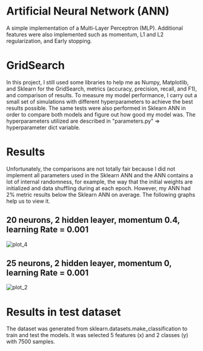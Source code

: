 # Artificial Neural Network (ANN)
A simple implementation of a Multi-Layer Perceptron (MLP). Additional features were also implemented such as momentum, L1 and L2 regularization, and Early stopping.
# GridSearch
In this project, I still used some libraries to help me as Numpy, Matplotlib, and Sklearn for the GridSearch, metrics (accuracy, precision, recall, and F1), and comparison of results. To measure my model performance, I carry out a small set of simulations with different hyperparameters to achieve the best results possible. The same tests were also performed in Sklearn ANN in order to compare both models and figure out how good my model was. The hyperparameters utilized are described in "parameters.py" => hyperparameter dict variable.
#  Results
Unfortunately, the comparisons are not totally fair because I did not implement all parameters used in the Sklearn ANN and the ANN contains a lot of internal randomness, for example, the way that the initial weights are initialized and data shuffling during at each epoch. However, my ANN had 2% metric results below the Sklearn ANN on average. The following graphs help us to view it.

## 20 neurons, 2 hidden leayer, momentum  0.4, learning Rate = 0.001

![plot_4](https://user-images.githubusercontent.com/94997683/236550267-551b36e9-defb-4f51-8190-02817ca1e13f.png)

## 25 neurons, 2 hidden leayer, momentum  0, learning Rate = 0.001

![plot_2](https://user-images.githubusercontent.com/94997683/236551117-150b9f81-34ac-4624-9fdf-b0b696b7495b.png)

# Results in test dataset

The dataset was generated from sklearn.datasets.make_classification to train and test the models. 
It was selected 5 features (x) and 2 classes (y) with 7500 samples.
